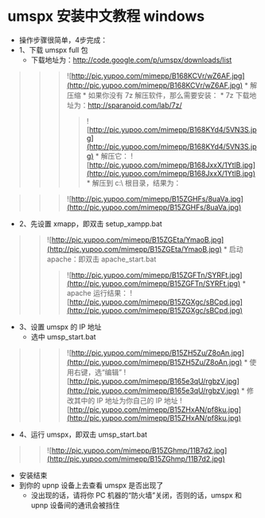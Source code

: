 # umspx 安装中文教程 windows #
  * 操作步骤很简单，4步完成：
  * 1、下载 umspx full 包
    * 下载地址为：http://code.google.com/p/umspx/downloads/list
> > > ![http://pic.yupoo.com/mimepp/B168KCVr/wZ6AF.jpg](http://pic.yupoo.com/mimepp/B168KCVr/wZ6AF.jpg)
    * 解压缩
      * 如果你没有 7z 解压软件，那么需要安装：
        * 7z 下载地址为：http://sparanoid.com/lab/7z/
> > > > ![http://pic.yupoo.com/mimepp/B168KYd4/5VN3S.jpg](http://pic.yupoo.com/mimepp/B168KYd4/5VN3S.jpg)
      * 解压它：
> > > > ![http://pic.yupoo.com/mimepp/B168JxxX/1YtlB.jpg](http://pic.yupoo.com/mimepp/B168JxxX/1YtlB.jpg)
    * 解压到 c:\ 根目录，结果为：

> > > ![http://pic.yupoo.com/mimepp/B15ZGHFs/8uaVa.jpg](http://pic.yupoo.com/mimepp/B15ZGHFs/8uaVa.jpg)
  * 2、先设置 xmapp，即双击 setup\_xampp.bat

> > ![http://pic.yupoo.com/mimepp/B15ZGEta/YmaoB.jpg](http://pic.yupoo.com/mimepp/B15ZGEta/YmaoB.jpg)
    * 启动 apache：即双击 apache\_start.bat
> > > ![http://pic.yupoo.com/mimepp/B15ZGFTn/SYRFt.jpg](http://pic.yupoo.com/mimepp/B15ZGFTn/SYRFt.jpg)
    * apache 运行结果：
> > > ![http://pic.yupoo.com/mimepp/B15ZGXgc/sBCpd.jpg](http://pic.yupoo.com/mimepp/B15ZGXgc/sBCpd.jpg)
  * 3、设置 umspx 的 IP 地址
    * 选中 umsp\_start.bat
> > > ![http://pic.yupoo.com/mimepp/B15ZH5Zu/Z8oAn.jpg](http://pic.yupoo.com/mimepp/B15ZH5Zu/Z8oAn.jpg)
    * 使用右键，选“编辑”
> > > ![http://pic.yupoo.com/mimepp/B165e3qU/rgbzV.jpg](http://pic.yupoo.com/mimepp/B165e3qU/rgbzV.jpg)
    * 修改其中的 IP 地址为你自己的 IP 地址
> > > ![http://pic.yupoo.com/mimepp/B15ZHxAN/pf8ku.jpg](http://pic.yupoo.com/mimepp/B15ZHxAN/pf8ku.jpg)
  * 4、运行 umspx，即双击 umsp\_start.bat

> > ![http://pic.yupoo.com/mimepp/B15ZGhmp/11B7d2.jpg](http://pic.yupoo.com/mimepp/B15ZGhmp/11B7d2.jpg)
  * 安装结束
  * 到你的 upnp 设备上去查看 umspx 是否出现了
    * 没出现的话，请将你 PC 机器的“防火墙”关闭，否则的话，umspx 和 upnp 设备间的通讯会被挡住
